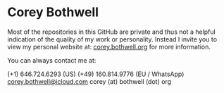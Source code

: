 # Corey Bothwell

Most of the repositories in this GitHub are private and thus not a helpful indication of the quality of my work or personality. 
Instead I invite you to view my personal website at: [corey.bothwell.org](https://corey.bothwell.org) for more information.

You can always contact me at:

(+1) 646.724.6293 (US)
(+49) 160.814.9776 (EU / WhatsApp)
corey.bothwell@icloud.com
corey (at) bothwell (dot) org

<!---
cmbothwell/cmbothwell is a ✨ special ✨ repository because its `README.md` (this file) appears on your GitHub profile.
You can click the Preview link to take a look at your changes.
--->
